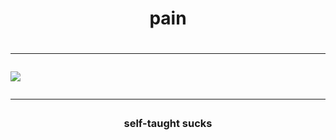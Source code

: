 <h1 style="text-align:center;"> pain <h1/>

---

<img src="https://i.kym-cdn.com/photos/images/original/001/867/878/32d.png">

---

<h3 style="text-align:center;">self-taught sucks<h3/>
